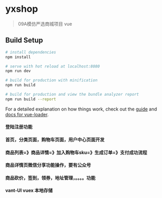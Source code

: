 # yxshop

> 09A模仿严选商城项目 vue

## Build Setup

``` bash
# install dependencies
npm install

# serve with hot reload at localhost:8080
npm run dev

# build for production with minification
npm run build

# build for production and view the bundle analyzer report
npm run build --report
```

For a detailed explanation on how things work, check out the [guide](http://vuejs-templates.github.io/webpack/) and [docs for vue-loader](http://vuejs.github.io/vue-loader).

#### 登陆注册功能
#### 首页，分类页面，购物车页面，用户中心页面开发
#### 商品列表=》商品详情=》加入购物车sku=》生成订单=》支付成功流程
#### 商品详情页微信分享功能操作，要有公众号
#### 商品砍价，签到，领券，地址管理，。。。。功能
#### vant-UI  vuex  本地存储

